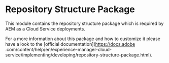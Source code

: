 # Repository Structure Package

This module contains the repository structure package which is required by AEM as a Cloud Service deployments. 

For a more information about this package and how to customize it please have a look to the [official documentation](https://docs.adobe
.com/content/help/en/experience-manager-cloud-service/implementing/developing/repository-structure-package.html).